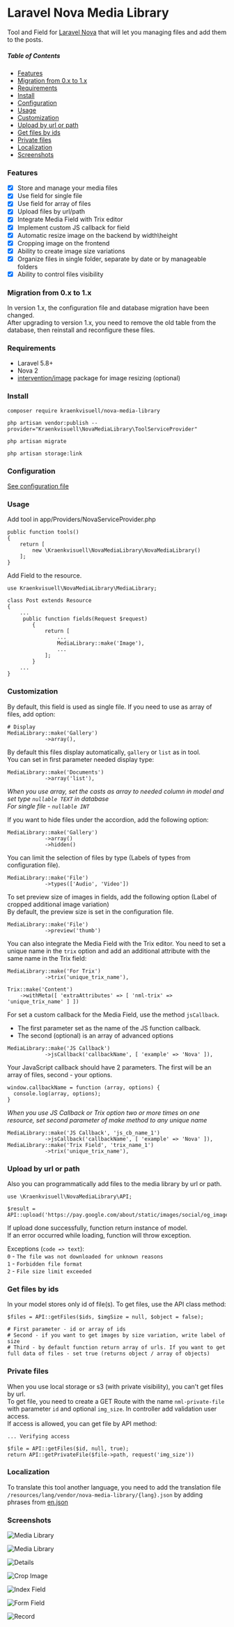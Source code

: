 # Laravel Nova Media Library

Tool and Field for [Laravel Nova](https://nova.laravel.com) that will let you managing files and add them to the posts.

##### Table of Contents
* [Features](#features)
* [Migration from 0.x to 1.x](#migration-from-0x-to-1x)
* [Requirements](#requirements)
* [Install](#install)
* [Configuration](#configuration)
* [Usage](#usage)
* [Customization](#customization)
* [Upload by url or path](#upload-by-url-or-path)
* [Get files by ids](#get-files-by-ids)
* [Private files](#private-files)
* [Localization](#localization)
* [Screenshots](#screenshots)

### Features

- [x] Store and manage your media files
- [x] Use field for single file
- [x] Use field for array of files
- [x] Upload files by url/path
- [x] Integrate Media Field with Trix editor
- [x] Implement custom JS callback for field
- [x] Automatic resize image on the backend by width\height
- [x] Cropping image on the frontend
- [x] Ability to create image size variations
- [x] Organize files in single folder, separate by date or by manageable folders
- [x] Ability to control files visibility

### Migration from 0.x to 1.x

In version 1.x, the configuration file and database migration have been changed.  
After upgrading to version 1.x, you need to remove the old table from the database, then reinstall and reconfigure these files.

### Requirements

- Laravel 5.8+
- Nova 2
- [intervention/image](http://image.intervention.io) package for image resizing (optional)

### Install

```
composer require kraenkvisuell/nova-media-library

php artisan vendor:publish --provider="Kraenkvisuell\NovaMediaLibrary\ToolServiceProvider"

php artisan migrate

php artisan storage:link
```

### Configuration

[See configuration file](https://github.com/kraenkvisuell/nova-media-library/blob/master/config/nova-media-library.php)

### Usage

Add tool in app/Providers/NovaServiceProvider.php

```
public function tools()
{
    return [
        new \Kraenkvisuell\NovaMediaLibrary\NovaMediaLibrary()
    ];
}
```

Add Field to the resource.

```
use Kraenkvisuell\NovaMediaLibrary\MediaLibrary;

class Post extends Resource
{
    ...
     public function fields(Request $request)
        {
            return [
                ...
                MediaLibrary::make('Image'),
                ...
            ];
        }
    ...
}
```

### Customization

By default, this field is used as single file. If you need to use as array of files, add option:

```
# Display
MediaLibrary::make('Gallery')
            ->array(),
```
    
By default this files display automatically, `gallery` or `list` as in tool.  
You can set in first parameter needed display type:

```
MediaLibrary::make('Documents')
            ->array('list'),
```

_When you use array, set the casts as array to needed column in model and set type `nullable TEXT` in database_  
_For single file - `nullable INT`_

If you want to hide files under the accordion, add the following option:
```
MediaLibrary::make('Gallery')
            ->array()
            ->hidden()
```

You can limit the selection of files by type (Labels of types from configuration file).

```
MediaLibrary::make('File')
            ->types(['Audio', 'Video'])
```

To set preview size of images in fields, add the following option (Label of cropped additional image variation)  
By default, the preview size is set in the configuration file.

```
MediaLibrary::make('File')
            ->preview('thumb')
```

You can also integrate the Media Field with the Trix editor.
You need to set a unique name in the `trix` option and add an additional attribute with the same name in the Trix field:

```
MediaLibrary::make('For Trix')
            ->trix('unique_trix_name'),

Trix::make('Content')
    ->withMeta([ 'extraAttributes' => [ 'nml-trix' => 'unique_trix_name' ] ])
```

For set a custom callback for the Media Field, use the method `jsCallback`.
- The first parameter set as the name of the JS function callback.
- The second (optional) is an array of advanced options

```
MediaLibrary::make('JS Callback')
	        ->jsCallback('callbackName', [ 'example' => 'Nova' ]),
```

Your JavaScript callback should have 2 parameters. The first will be an array of files, second - your options.

```
window.callbackName = function (array, options) {
  console.log(array, options);
}
```

_When you use JS Callback or Trix option two or more times on one resource, set second parameter of make method to any unique name_

```
MediaLibrary::make('JS Callback', 'js_cb_name_1')
	        ->jsCallback('callbackName', [ 'example' => 'Nova' ]),
MediaLibrary::make('Trix Field', 'trix_name_1')
	        ->trix('unique_trix_name'),
```

### Upload by url or path

Also you can programmatically add files to the media library by url or path.

```
use \Kraenkvisuell\NovaMediaLibrary\API;

$result = API::upload('https://pay.google.com/about/static/images/social/og_image.jpg');
```

If upload done successfully, function return instance of model.  
If an error occurred while loading, function will throw exception.
  
Exceptions (`code => text`):  
`0` - `The file was not downloaded for unknown reasons`  
`1` - `Forbidden file format`  
`2` - `File size limit exceeded`

### Get files by ids

In your model stores only id of file(s). To get files, use the API class method:

```
$files = API::getFiles($ids, $imgSize = null, $object = false);

# First parameter - id or array of ids
# Second - if you want to get images by size variation, write label of size
# Third - by default function return array of urls. If you want to get full data of files - set true (returns object / array of objects)
```

### Private files

When you use local storage or s3 (with private visibility), you can't get files by url.    
To get file, you need to create a GET Route with the name `nml-private-file` with parameter `id` and optional `img_size`. In controller add validation user access.    
If access is allowed, you can get file by API method:

```
... Verifying access

$file = API::getFiles($id, null, true);
return API::getPrivateFile($file->path, request('img_size'))
```

### Localization

To translate this tool another language, you need to add the translation file `/resources/lang/vendor/nova-media-library/{lang}.json` by adding phrases from [en.json](https://github.com/kraenkvisuell/nova-media-library/tree/master/resources/lang/en.json)

### Screenshots

![Media Library](https://raw.githubusercontent.com/kraenkvisuell/nova-media-library/master/docs/screenshot_1.png)

![Media Library](https://raw.githubusercontent.com/kraenkvisuell/nova-media-library/master/docs/screenshot_2.png)

![Details](https://raw.githubusercontent.com/kraenkvisuell/nova-media-library/master/docs/screenshot_3.png)

![Crop Image](https://raw.githubusercontent.com/kraenkvisuell/nova-media-library/master/docs/screenshot_4.png)

![Index Field](https://raw.githubusercontent.com/kraenkvisuell/nova-media-library/master/docs/screenshot_5.png)

![Form Field](https://raw.githubusercontent.com/kraenkvisuell/nova-media-library/master/docs/screenshot_6.png)

![Record](https://raw.githubusercontent.com/kraenkvisuell/nova-media-library/master/docs/record.gif)
